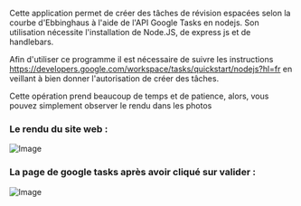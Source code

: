 Cette application permet de créer des tâches de révision espacées selon la courbe d'Ebbinghaus à l'aide de l'API Google Tasks en nodejs.
Son utilisation nécessite l'installation de Node.JS, de express js et de handlebars.

Afin d'utiliser ce programme il est nécessaire de suivre les instructions https://developers.google.com/workspace/tasks/quickstart/nodejs?hl=fr en veillant à bien donner l'autorisation de créer des tâches.

Cette opération prend beaucoup de temps et de patience, alors, vous pouvez simplement observer le rendu dans les photos

### Le rendu du site web :
![Image](https://github.com/user-attachments/assets/961e3a67-0aea-4282-966c-219d89616492)

### La page de google tasks après avoir cliqué sur valider :
![Image](https://github.com/user-attachments/assets/6623ea80-508f-4105-b3ac-f6637e8df895)
